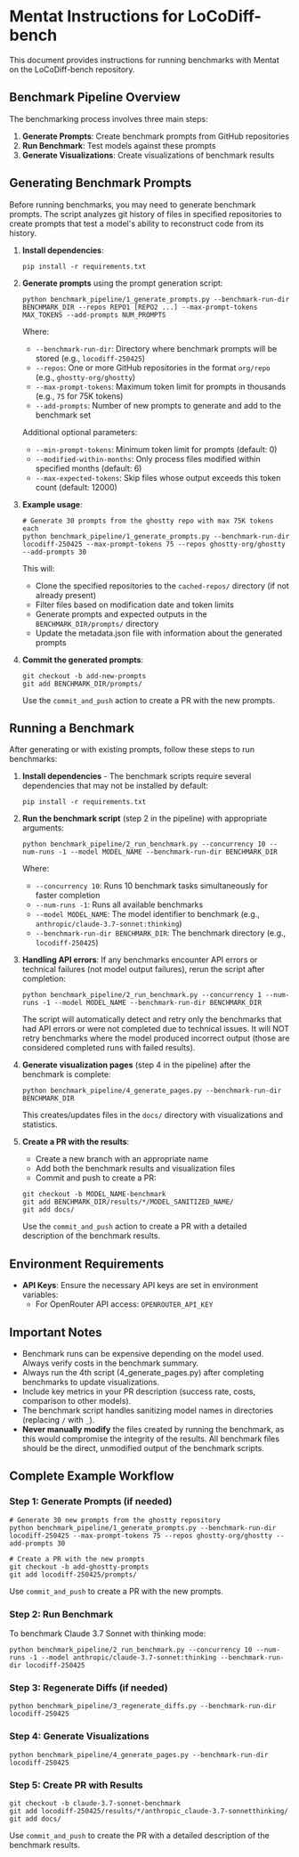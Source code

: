 # Mentat Instructions for LoCoDiff-bench

This document provides instructions for running benchmarks with Mentat on the LoCoDiff-bench repository.

## Benchmark Pipeline Overview

The benchmarking process involves three main steps:
1. **Generate Prompts**: Create benchmark prompts from GitHub repositories
2. **Run Benchmark**: Test models against these prompts
3. **Generate Visualizations**: Create visualizations of benchmark results

## Generating Benchmark Prompts

Before running benchmarks, you may need to generate benchmark prompts. The script analyzes git history of files in specified repositories to create prompts that test a model's ability to reconstruct code from its history.

1. **Install dependencies**:
   ```
   pip install -r requirements.txt
   ```

2. **Generate prompts** using the prompt generation script:
   ```
   python benchmark_pipeline/1_generate_prompts.py --benchmark-run-dir BENCHMARK_DIR --repos REPO1 [REPO2 ...] --max-prompt-tokens MAX_TOKENS --add-prompts NUM_PROMPTS
   ```

   Where:
   - `--benchmark-run-dir`: Directory where benchmark prompts will be stored (e.g., `locodiff-250425`)
   - `--repos`: One or more GitHub repositories in the format `org/repo` (e.g., `ghostty-org/ghostty`)
   - `--max-prompt-tokens`: Maximum token limit for prompts in thousands (e.g., `75` for 75K tokens)
   - `--add-prompts`: Number of new prompts to generate and add to the benchmark set

   Additional optional parameters:
   - `--min-prompt-tokens`: Minimum token limit for prompts (default: 0)
   - `--modified-within-months`: Only process files modified within specified months (default: 6)
   - `--max-expected-tokens`: Skip files whose output exceeds this token count (default: 12000)

3. **Example usage**:
   ```
   # Generate 30 prompts from the ghostty repo with max 75K tokens each
   python benchmark_pipeline/1_generate_prompts.py --benchmark-run-dir locodiff-250425 --max-prompt-tokens 75 --repos ghostty-org/ghostty --add-prompts 30
   ```

   This will:
   - Clone the specified repositories to the `cached-repos/` directory (if not already present)
   - Filter files based on modification date and token limits
   - Generate prompts and expected outputs in the `BENCHMARK_DIR/prompts/` directory
   - Update the metadata.json file with information about the generated prompts

4. **Commit the generated prompts**:
   ```
   git checkout -b add-new-prompts
   git add BENCHMARK_DIR/prompts/
   ```
   Use the `commit_and_push` action to create a PR with the new prompts.

## Running a Benchmark

After generating or with existing prompts, follow these steps to run benchmarks:

1. **Install dependencies** - The benchmark scripts require several dependencies that may not be installed by default:
   ```
   pip install -r requirements.txt
   ```

2. **Run the benchmark script** (step 2 in the pipeline) with appropriate arguments:
   ```
   python benchmark_pipeline/2_run_benchmark.py --concurrency 10 --num-runs -1 --model MODEL_NAME --benchmark-run-dir BENCHMARK_DIR
   ```
   
   Where:
   - `--concurrency 10`: Runs 10 benchmark tasks simultaneously for faster completion
   - `--num-runs -1`: Runs all available benchmarks
   - `--model MODEL_NAME`: The model identifier to benchmark (e.g., `anthropic/claude-3.7-sonnet:thinking`)
   - `--benchmark-run-dir BENCHMARK_DIR`: The benchmark directory (e.g., `locodiff-250425`)

3. **Handling API errors**: If any benchmarks encounter API errors or technical failures (not model output failures), rerun the script after completion:
   ```
   python benchmark_pipeline/2_run_benchmark.py --concurrency 1 --num-runs -1 --model MODEL_NAME --benchmark-run-dir BENCHMARK_DIR
   ```
   
   The script will automatically detect and retry only the benchmarks that had API errors or were not completed due to technical issues. It will NOT retry benchmarks where the model produced incorrect output (those are considered completed runs with failed results).

4. **Generate visualization pages** (step 4 in the pipeline) after the benchmark is complete:
   ```
   python benchmark_pipeline/4_generate_pages.py --benchmark-run-dir BENCHMARK_DIR
   ```
   
   This creates/updates files in the `docs/` directory with visualizations and statistics.

5. **Create a PR with the results**:
   - Create a new branch with an appropriate name
   - Add both the benchmark results and visualization files
   - Commit and push to create a PR:
   
   ```
   git checkout -b MODEL_NAME-benchmark
   git add BENCHMARK_DIR/results/*/MODEL_SANITIZED_NAME/
   git add docs/
   ```
   
   Use the `commit_and_push` action to create a PR with a detailed description of the benchmark results.

## Environment Requirements

- **API Keys**: Ensure the necessary API keys are set in environment variables:
  - For OpenRouter API access: `OPENROUTER_API_KEY`

## Important Notes

- Benchmark runs can be expensive depending on the model used. Always verify costs in the benchmark summary.
- Always run the 4th script (4_generate_pages.py) after completing benchmarks to update visualizations.
- Include key metrics in your PR description (success rate, costs, comparison to other models).
- The benchmark script handles sanitizing model names in directories (replacing `/` with `_`).
- **Never manually modify** the files created by running the benchmark, as this would compromise the integrity of the results. All benchmark files should be the direct, unmodified output of the benchmark scripts.

## Complete Example Workflow

### Step 1: Generate Prompts (if needed)

```
# Generate 30 new prompts from the ghostty repository
python benchmark_pipeline/1_generate_prompts.py --benchmark-run-dir locodiff-250425 --max-prompt-tokens 75 --repos ghostty-org/ghostty --add-prompts 30

# Create a PR with the new prompts
git checkout -b add-ghostty-prompts
git add locodiff-250425/prompts/
```

Use `commit_and_push` to create a PR with the new prompts.

### Step 2: Run Benchmark

To benchmark Claude 3.7 Sonnet with thinking mode:

```
python benchmark_pipeline/2_run_benchmark.py --concurrency 10 --num-runs -1 --model anthropic/claude-3.7-sonnet:thinking --benchmark-run-dir locodiff-250425
```

### Step 3: Regenerate Diffs (if needed)

```
python benchmark_pipeline/3_regenerate_diffs.py --benchmark-run-dir locodiff-250425
```

### Step 4: Generate Visualizations

```
python benchmark_pipeline/4_generate_pages.py --benchmark-run-dir locodiff-250425
```

### Step 5: Create PR with Results

```
git checkout -b claude-3.7-sonnet-benchmark
git add locodiff-250425/results/*/anthropic_claude-3.7-sonnetthinking/
git add docs/
```

Use `commit_and_push` to create the PR with a detailed description of the benchmark results.
